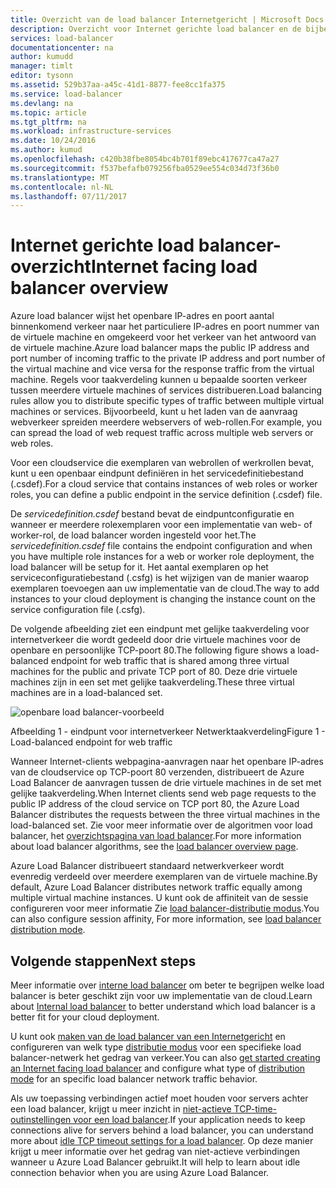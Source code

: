 ```yaml
---
title: Overzicht van de load balancer Internetgericht | Microsoft Docs
description: Overzicht voor Internet gerichte load balancer en de bijbehorende functies. Hoe werkt een load balancer voor virtuele machines en cloudservices met Azure.
services: load-balancer
documentationcenter: na
author: kumudd
manager: timlt
editor: tysonn
ms.assetid: 529b37aa-a45c-41d1-8877-fee8cc1fa375
ms.service: load-balancer
ms.devlang: na
ms.topic: article
ms.tgt_pltfrm: na
ms.workload: infrastructure-services
ms.date: 10/24/2016
ms.author: kumud
ms.openlocfilehash: c420b38fbe8054bc4b701f89ebc417677ca47a27
ms.sourcegitcommit: f537befafb079256fba0529ee554c034d73f36b0
ms.translationtype: MT
ms.contentlocale: nl-NL
ms.lasthandoff: 07/11/2017
---
```

# <a name="internet-facing-load-balancer-overview"></a><span data-ttu-id="76247-104">Internet gerichte load balancer-overzicht</span><span class="sxs-lookup"><span data-stu-id="76247-104">Internet facing load balancer overview</span></span>

<span data-ttu-id="76247-105">Azure load balancer wijst het openbare IP-adres en poort aantal binnenkomend verkeer naar het particuliere IP-adres en poort nummer van de virtuele machine en omgekeerd voor het verkeer van het antwoord van de virtuele machine.</span><span class="sxs-lookup"><span data-stu-id="76247-105">Azure load balancer maps the public IP address and port number of incoming traffic to the private IP address and port number of the virtual machine and vice versa for the response traffic from the virtual machine.</span></span> <span data-ttu-id="76247-106">Regels voor taakverdeling kunnen u bepaalde soorten verkeer tussen meerdere virtuele machines of services distribueren.</span><span class="sxs-lookup"><span data-stu-id="76247-106">Load balancing rules allow you to distribute specific types of traffic between multiple virtual machines or services.</span></span> <span data-ttu-id="76247-107">Bijvoorbeeld, kunt u het laden van de aanvraag webverkeer spreiden meerdere webservers of web-rollen.</span><span class="sxs-lookup"><span data-stu-id="76247-107">For example, you can spread the load of web request traffic across multiple web servers or web roles.</span></span>

<span data-ttu-id="76247-108">Voor een cloudservice die exemplaren van webrollen of werkrollen bevat, kunt u een openbaar eindpunt definiëren in het servicedefinitiebestand (.csdef).</span><span class="sxs-lookup"><span data-stu-id="76247-108">For a cloud service that contains instances of web roles or worker roles, you can define a public endpoint in the service definition (.csdef) file.</span></span>

<span data-ttu-id="76247-109">De *servicedefinition.csdef* bestand bevat de eindpuntconfiguratie en wanneer er meerdere rolexemplaren voor een implementatie van web- of worker-rol, de load balancer worden ingesteld voor het.</span><span class="sxs-lookup"><span data-stu-id="76247-109">The *servicedefinition.csdef* file contains the endpoint configuration and when you have multiple role instances for a web or worker role deployment, the load balancer will be setup for it.</span></span> <span data-ttu-id="76247-110">Het aantal exemplaren op het serviceconfiguratiebestand (.csfg) is het wijzigen van de manier waarop exemplaren toevoegen aan uw implementatie van de cloud.</span><span class="sxs-lookup"><span data-stu-id="76247-110">The way to add instances to your cloud deployment is changing the instance count on the service configuration file (.csfg).</span></span>

<span data-ttu-id="76247-111">De volgende afbeelding ziet een eindpunt met gelijke taakverdeling voor internetverkeer die wordt gedeeld door drie virtuele machines voor de openbare en persoonlijke TCP-poort 80.</span><span class="sxs-lookup"><span data-stu-id="76247-111">The following figure shows a load-balanced endpoint for web traffic that is shared among three virtual machines for the public and private TCP port of 80.</span></span> <span data-ttu-id="76247-112">Deze drie virtuele machines zijn in een set met gelijke taakverdeling.</span><span class="sxs-lookup"><span data-stu-id="76247-112">These three virtual machines are in a load-balanced set.</span></span>

![openbare load balancer-voorbeeld](./media/load-balancer-internet-overview/IC727496.png)

<span data-ttu-id="76247-114">Afbeelding 1 - eindpunt voor internetverkeer Netwerktaakverdeling</span><span class="sxs-lookup"><span data-stu-id="76247-114">Figure 1 - Load-balanced endpoint for web traffic</span></span>

<span data-ttu-id="76247-115">Wanneer Internet-clients webpagina-aanvragen naar het openbare IP-adres van de cloudservice op TCP-poort 80 verzenden, distribueert de Azure Load Balancer de aanvragen tussen de drie virtuele machines in de set met gelijke taakverdeling.</span><span class="sxs-lookup"><span data-stu-id="76247-115">When Internet clients send web page requests to the public IP address of the cloud service on TCP port 80, the Azure Load Balancer distributes the requests between the three virtual machines in the load-balanced set.</span></span> <span data-ttu-id="76247-116">Zie voor meer informatie over de algoritmen voor load balancer, het [overzichtspagina van load balancer](load-balancer-overview.md#load-balancer-features).</span><span class="sxs-lookup"><span data-stu-id="76247-116">For more information about load balancer algorithms, see the [load balancer overview page](load-balancer-overview.md#load-balancer-features).</span></span>

<span data-ttu-id="76247-117">Azure Load Balancer distribueert standaard netwerkverkeer wordt evenredig verdeeld over meerdere exemplaren van de virtuele machine.</span><span class="sxs-lookup"><span data-stu-id="76247-117">By default, Azure Load Balancer distributes network traffic equally among multiple virtual machine instances.</span></span> <span data-ttu-id="76247-118">U kunt ook de affiniteit van de sessie configureren voor meer informatie Zie [load balancer-distributie modus](load-balancer-distribution-mode.md).</span><span class="sxs-lookup"><span data-stu-id="76247-118">You can also configure session affinity, For more information, see [load balancer distribution mode](load-balancer-distribution-mode.md).</span></span>

## <a name="next-steps"></a><span data-ttu-id="76247-119">Volgende stappen</span><span class="sxs-lookup"><span data-stu-id="76247-119">Next steps</span></span>

<span data-ttu-id="76247-120">Meer informatie over [interne load balancer](load-balancer-internal-overview.md) om beter te begrijpen welke load balancer is beter geschikt zijn voor uw implementatie van de cloud.</span><span class="sxs-lookup"><span data-stu-id="76247-120">Learn about [Internal load balancer](load-balancer-internal-overview.md) to better understand which load balancer is a better fit for your cloud deployment.</span></span>

<span data-ttu-id="76247-121">U kunt ook [maken van de load balancer van een Internetgericht](load-balancer-get-started-internet-arm-ps.md) en configureren van welk type [distributie modus](load-balancer-distribution-mode.md) voor een specifieke load balancer-netwerk het gedrag van verkeer.</span><span class="sxs-lookup"><span data-stu-id="76247-121">You can also [get started creating an Internet facing load balancer](load-balancer-get-started-internet-arm-ps.md) and configure what type of [distribution mode](load-balancer-distribution-mode.md) for an specific load balancer network traffic behavior.</span></span>

<span data-ttu-id="76247-122">Als uw toepassing verbindingen actief moet houden voor servers achter een load balancer, krijgt u meer inzicht in [niet-actieve TCP-time-outinstellingen voor een load balancer](load-balancer-tcp-idle-timeout.md).</span><span class="sxs-lookup"><span data-stu-id="76247-122">If your application needs to keep connections alive for servers behind a load balancer, you can understand more about [idle TCP timeout settings for a load balancer](load-balancer-tcp-idle-timeout.md).</span></span> <span data-ttu-id="76247-123">Op deze manier krijgt u meer informatie over het gedrag van niet-actieve verbindingen wanneer u Azure Load Balancer gebruikt.</span><span class="sxs-lookup"><span data-stu-id="76247-123">It will help to learn about idle connection behavior when you are using Azure Load Balancer.</span></span>
